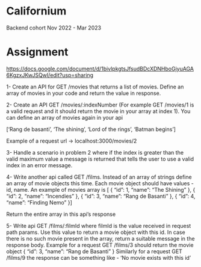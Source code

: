 # Californium

Backend cohort Nov 2022 - Mar 2023


# Assignment

https://docs.google.com/document/d/1bivlpkgtsJfsudBDcXDNHboGjyuAGA6KgzxJKwJSQwI/edit?usp=sharing


<!-- Branch for this assignment is assignment/get-api -->

1- Create an API for GET /movies that returns a list of movies. Define an array of movies in your code and return the value in response.
	
2- Create an API GET /movies/:indexNumber (For example GET /movies/1 is a valid request and it should return the movie in your array at index 1). You can define an array of movies again in your api


[‘Rang de basanti’, ‘The shining’, ‘Lord of the rings’, ‘Batman begins’]


Example of a request url -> localhost:3000/movies/2


3- Handle a scenario in problem 2 where if the index is greater than the valid maximum value a message is returned that tells the user to use a valid index in an error message.

4- Write another api called GET /films. Instead of an array of strings define an array of movie objects this time. Each movie object should have values - id, name. An example of movies array is 
[ {
 “id”: 1,
 “name”: “The Shining”
}, {
 “id”: 2,
 “name”: “Incendies”
}, {
 “id”: 3,
 “name”: “Rang de Basanti”
}, {
 “id”: 4,
 “name”: “Finding Nemo”
}]

Return the entire array in this api’s response


5- Write api GET /films/:filmId where filmId is the value received in request path params. Use this value to return a movie object with this id. In case there is no such movie present in the array, return a suitable message in the response body. Example for a request GET /films/3 should return the movie object 
{
 “id”: 3,
 “name”: “Rang de Basanti”
}
Similarly for a request GET /films/9 the response can be something like - ‘No movie exists with this id’